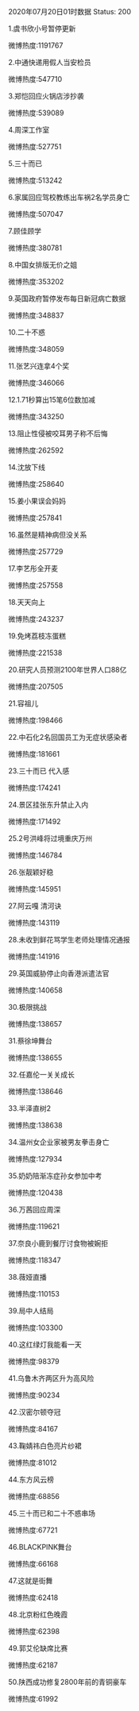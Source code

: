 2020年07月20日01时数据
Status: 200

1.虞书欣小号暂停更新

微博热度:1191767

2.中通快递用假人当安检员

微博热度:547710

3.郑恺回应火锅店涉抄袭

微博热度:539089

4.周深工作室

微博热度:527751

5.三十而已

微博热度:513242

6.家属回应驾校教练出车祸2名学员身亡

微博热度:507047

7.顾佳顾学

微博热度:380781

8.中国女排版无价之姐

微博热度:353202

9.英国政府暂停发布每日新冠病亡数据

微博热度:348837

10.二十不惑

微博热度:348059

11.张艺兴连拿4个奖

微博热度:346066

12.1.71秒算出15笔6位数加减

微博热度:343250

13.阻止性侵被咬耳男子称不后悔

微博热度:262592

14.沈放下线

微博热度:258640

15.姜小果误会妈妈

微博热度:257841

16.虽然是精神病但没关系

微博热度:257729

17.李艺彤全开麦

微博热度:257558

18.天天向上

微博热度:243237

19.免烤荔枝冻蛋糕

微博热度:221538

20.研究人员预测2100年世界人口88亿

微博热度:207505

21.容祖儿

微博热度:198466

22.中石化2名回国员工为无症状感染者

微博热度:181661

23.三十而已 代入感

微博热度:174241

24.景区挂张东升禁止入内

微博热度:171492

25.2号洪峰将过境重庆万州

微博热度:146784

26.张靓颖好稳

微博热度:145951

27.阿云嘎 清河诀

微博热度:143119

28.未收到鲜花骂学生老师处理情况通报

微博热度:141916

29.英国威胁停止向香港派遣法官

微博热度:140658

30.极限挑战

微博热度:138657

31.蔡徐坤舞台

微博热度:138655

32.任嘉伦一关关成长

微博热度:138646

33.半泽直树2

微博热度:138638

34.温州女企业家被男友拳击身亡

微博热度:127934

35.奶奶陪渐冻症孙女参加中考

微博热度:120438

36.万茜回应周深

微博热度:119621

37.奈良小鹿到餐厅讨食物被婉拒

微博热度:118347

38.薇娅直播

微博热度:110153

39.局中人结局

微博热度:103300

40.这红绿灯我能看一天

微博热度:98379

41.乌鲁木齐两区升为高风险

微博热度:90234

42.汉密尔顿夺冠

微博热度:84167

43.鞠婧祎白色亮片纱裙

微博热度:81012

44.东方风云榜

微博热度:68856

45.三十而已和二十不惑串场

微博热度:67721

46.BLACKPINK舞台

微博热度:66168

47.这就是街舞

微博热度:62418

48.北京粉红色晚霞

微博热度:62398

49.郭艾伦缺席比赛

微博热度:62187

50.陕西成功修复2800年前的青铜豪车

微博热度:61992

